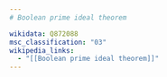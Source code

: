 ```yaml
---
# Boolean prime ideal theorem

wikidata: Q872088
msc_classification: "03"
wikipedia_links:
  - "[[Boolean prime ideal theorem]]"
---
```

